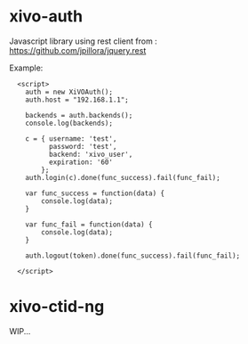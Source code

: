 xivo-auth
=========

Javascript library using rest client from : https://github.com/jpillora/jquery.rest

Example:

  <script src="https://cdnjs.cloudflare.com/ajax/libs/jquery/2.1.4/jquery.min.js"></script>
  <script src="https://jpillora.com/jquery.rest/dist/1/jquery.rest.min.js"></script>
  <script src="https://rawgit.com/sboily/xivo-js/master/src/auth.js"></script>

```
  <script>
    auth = new XiVOAuth();
    auth.host = "192.168.1.1";

    backends = auth.backends();
    console.log(backends);

    c = { username: 'test',
          password: 'test',
          backend: 'xivo_user',
          expiration: '60'
        };
    auth.login(c).done(func_success).fail(func_fail);

    var func_success = function(data) {
        console.log(data);
    }

    var func_fail = function(data) {
        console.log(data);
    }

    auth.logout(token).done(func_success).fail(func_fail);
    
  </script>
```

xivo-ctid-ng
============

WIP...
